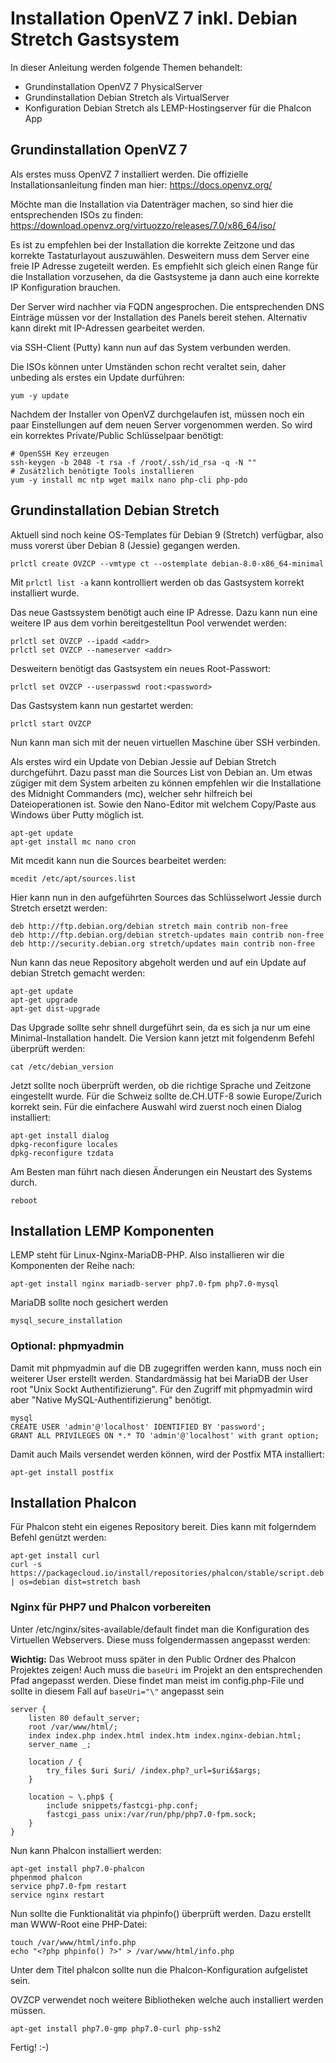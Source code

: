 # Installation OpenVZ 7 inkl. Debian Stretch Gastsystem

In dieser Anleitung werden folgende Themen behandelt:
 - Grundinstallation OpenVZ 7 PhysicalServer
 - Grundinstallation Debian Stretch als VirtualServer
 - Konfiguration Debian Stretch als LEMP-Hostingserver für die Phalcon App

## Grundinstallation OpenVZ 7
Als erstes muss OpenVZ 7 installiert werden. Die offizielle Installationsanleitung finden man hier: https://docs.openvz.org/ 

Möchte man die Installation via Datenträger machen, so sind hier die entsprechenden ISOs zu finden: https://download.openvz.org/virtuozzo/releases/7.0/x86_64/iso/ 

Es ist zu empfehlen bei der Installation die korrekte Zeitzone und das korrekte Tastaturlayout auszuwählen.
Desweitern muss dem Server eine freie IP Adresse zugeteilt werden. Es empfiehlt sich gleich einen Range für die Installation vorzusehen, da die Gastsysteme ja dann auch eine korrekte IP Konfiguration brauchen.

Der Server wird nachher via FQDN angesprochen. Die entsprechenden DNS Einträge müssen vor der Installation des Panels bereit stehen. Alternativ kann direkt mit IP-Adressen gearbeitet werden.

via SSH-Client (Putty) kann nun auf das System verbunden werden.

Die ISOs können unter Umständen schon recht veraltet sein, daher unbeding als erstes ein Update durführen:
```
yum -y update
```

Nachdem der Installer von OpenVZ durchgelaufen ist, müssen noch ein paar Einstellungen auf dem neuen Server vorgenommen werden.
So wird ein korrektes Private/Public Schlüsselpaar benötigt:
```
# OpenSSH Key erzeugen
ssh-keygen -b 2048 -t rsa -f /root/.ssh/id_rsa -q -N ""
# Zusätzlich benötigte Tools installieren
yum -y install mc ntp wget mailx nano php-cli php-pdo
```

## Grundinstallation Debian Stretch
Aktuell sind noch keine OS-Templates für Debian 9 (Stretch) verfügbar, also muss vorerst über Debian 8 (Jessie) gegangen werden.
```
prlctl create OVZCP --vmtype ct --ostemplate debian-8.0-x86_64-minimal
```

Mit `prlctl list -a` kann kontrolliert werden ob das Gastsystem korrekt installiert wurde.

Das neue Gastssystem benötigt auch eine IP Adresse. Dazu kann nun eine weitere IP aus dem vorhin bereitgestelltun Pool verwendet werden:
```
prlctl set OVZCP --ipadd <addr>
prlctl set OVZCP --nameserver <addr>
```

Desweitern benötigt das Gastsystem ein neues Root-Passwort:
```
prlctl set OVZCP --userpasswd root:<password>
```

Das Gastsystem kann nun gestartet werden:
```
prlctl start OVZCP
```

Nun kann man sich mit der neuen virtuellen Maschine über SSH verbinden.

Als erstes wird ein Update von Debian Jessie auf Debian Stretch durchgeführt. Dazu passt man die Sources List von Debian an.
Um etwas zügiger mit dem System arbeiten zu können empfehlen wir die Installatione des Midnight Commanders (mc), welcher sehr hilfreich bei Dateioperationen ist. Sowie den Nano-Editor mit welchem Copy/Paste aus Windows über Putty möglich ist.
```
apt-get update
apt-get install mc nano cron
```

Mit mcedit kann nun die Sources bearbeitet werden:
```
mcedit /etc/apt/sources.list
```


Hier kann nun in den aufgeführten Sources das Schlüsselwort Jessie durch Stretch ersetzt werden:
```
deb http://ftp.debian.org/debian stretch main contrib non-free
deb http://ftp.debian.org/debian stretch-updates main contrib non-free
deb http://security.debian.org stretch/updates main contrib non-free
```

Nun kann das neue Repository abgeholt werden und auf ein Update auf debian Stretch gemacht werden:
```
apt-get update
apt-get upgrade
apt-get dist-upgrade
```

Das Upgrade sollte sehr shnell durgeführt sein, da es sich ja nur um eine Minimal-Installation handelt. Die Version kann jetzt mit folgendenm Befehl überprüft werden:
```
cat /etc/debian_version
```

Jetzt sollte noch überprüft werden, ob die richtige Sprache und Zeitzone eingestellt wurde. Für die Schweiz sollte de.CH.UTF-8 sowie Europe/Zurich korrekt sein.
Für die einfachere Auswahl wird zuerst noch einen Dialog installiert:
```
apt-get install dialog
dpkg-reconfigure locales
dpkg-reconfigure tzdata
```

Am Besten man führt nach diesen Änderungen ein Neustart des Systems durch.
```
reboot
```

## Installation LEMP Komponenten
LEMP steht für Linux-Nginx-MariaDB-PHP. Also installieren wir die Komponenten der Reihe nach:
```
apt-get install nginx mariadb-server php7.0-fpm php7.0-mysql
```

MariaDB sollte noch gesichert werden
```
mysql_secure_installation
```

### Optional: phpmyadmin
Damit mit phpmyadmin auf die DB zugegriffen werden kann, muss noch ein weiterer User erstellt werden.
Standardmässig hat bei MariaDB der User root "Unix Sockt Authentifizierung". Für den Zugriff mit phpmyadmin wird aber "Native MySQL-Authentifizierung" benötigt.
```
mysql
CREATE USER 'admin'@'localhost' IDENTIFIED BY 'password';
GRANT ALL PRIVILEGES ON *.* TO 'admin'@'localhost' with grant option;
```

Damit auch Mails versendet werden können, wird der Postfix MTA installiert:
```
apt-get install postfix
```

## Installation Phalcon
Für Phalcon steht ein eigenes Repository bereit. Dies kann mit folgerndem Befehl genützt werden:
```
apt-get install curl
curl -s https://packagecloud.io/install/repositories/phalcon/stable/script.deb.sh | os=debian dist=stretch bash
```

### Nginx für PHP7 und Phalcon vorbereiten
Unter /etc/nginx/sites-available/default findet man die Konfiguration des Virtuellen Webservers. Diese muss folgendermassen angepasst werden:

**Wichtig:** Das Webroot muss später in den Public Ordner des Phalcon Projektes zeigen! 
Auch muss die ``baseUri`` im Projekt an den entsprechenden Pfad angepasst werden. Diese findet man meist im config.php-File und sollte in diesem Fall auf ``baseUri="\"`` angepasst sein
```
server {
    listen 80 default_server;
    root /var/www/html/;
    index index.php index.html index.htm index.nginx-debian.html;
    server_name _;

    location / {
        try_files $uri $uri/ /index.php?_url=$uri&$args;
    }

    location ~ \.php$ {
        include snippets/fastcgi-php.conf;
        fastcgi_pass unix:/var/run/php/php7.0-fpm.sock;
    }
}
```

Nun kann Phalcon installiert werden:
```
apt-get install php7.0-phalcon
phpenmod phalcon
service php7.0-fpm restart
service nginx restart
```

Nun sollte die Funktionalität via phpinfo() überprüft werden. Dazu erstellt man WWW-Root eine PHP-Datei:
```
touch /var/www/html/info.php
echo "<?php phpinfo() ?>" > /var/www/html/info.php
```
Unter dem Titel phalcon sollte nun die Phalcon-Konfiguration aufgelistet sein.

OVZCP verwendet noch weitere Bibliotheken welche auch installiert werden müssen.
```
apt-get install php7.0-gmp php7.0-curl php-ssh2
```

Fertig! :-)
